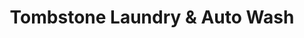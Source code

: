 ---
title: "Tombstone Laundry & Auto Wash"
url: /tombstone/tombstone-laundry-and-auto-wash/
shop: laundry
---